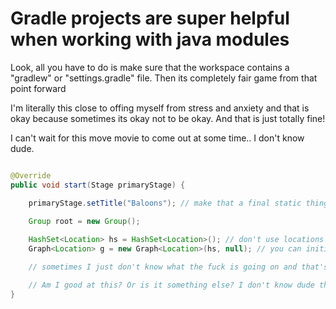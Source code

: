 # Gradle projects are super helpful when working with java modules

Look, all you have to do is make sure that the workspace contains a "gradlew" or "settings.gradle" file. Then its completely fair game from that point forward

I'm literally this close to offing myself from stress and anxiety and that is okay because sometimes its okay not to be okay. And that is just totally fine!

I can't wait for this move movie to come out at some time.. I don't know dude.

```Java

@Override
public void start(Stage primaryStage) {

    primaryStage.setTitle("Baloons"); // make that a final static thingamabob
    
    Group root = new Group();

    HashSet<Location> hs = HashSet<Location>(); // don't use locations they suck
    Graph<Location> g = new Graph<Location>(hs, null); // you can initialize

    // sometimes I just don't know what the fuck is going on and that's totally fine because there are some things in life that are totally never certain or perfect and you just have to live with that shit (this comment is way to long I should put it on a multi line comment)

    // Am I good at this? Or is it something else? I don't know dude that just doesn't make sense and I'm shaking from a complete absence of stuff going on that happens for other stuff and that is how it works for the most part and I'm totally stressed I can't stop and focus on the task at hand instead I'm just writing out my thoughts on this fucking document that doesn't need to be written out what the fuck happened to my english class I really hope I don't fail it I won't fail it why would that happen? I don't know anymore I missed both my classes yesterday and I'm stressed fuck fuck 
}
```